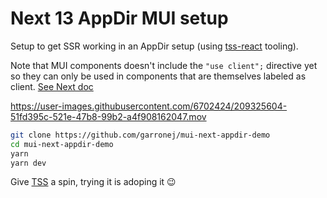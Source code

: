 
# Next 13 AppDir MUI setup

Setup to get SSR working in an AppDir setup (using [tss-react](https://tss-react.dev) tooling).  

Note that MUI components doesn't include the `"use client";` directive yet so they can only be used
in components that are themselves labeled as client. [See Next doc](https://beta.nextjs.org/docs/rendering/server-and-client-components#third-party-packages)  

https://user-images.githubusercontent.com/6702424/209325604-51fd395c-521e-47b8-99b2-a4f908162047.mov

```bash
git clone https://github.com/garronej/mui-next-appdir-demo
cd mui-next-appdir-demo
yarn
yarn dev
```

Give [TSS](https://tss-react.dev) a spin, trying it is adoping it 😉
